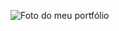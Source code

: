 ![Foto do meu portfólio]([link-para-sua-foto-aqui](https://github.com/VS-7/portfolio/blob/main/portfolio.png?raw=true))
